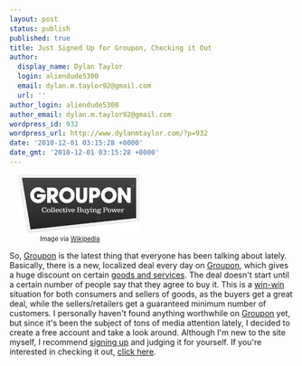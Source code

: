 ```yaml
---
layout: post
status: publish
published: true
title: Just Signed Up for Groupon, Checking it Out
author:
  display_name: Dylan Taylor
  login: aliendude5300
  email: dylan.m.taylor92@gmail.com
  url: ''
author_login: aliendude5300
author_email: dylan.m.taylor92@gmail.com
wordpress_id: 932
wordpress_url: http://www.dylanmtaylor.com/?p=932
date: '2010-12-01 03:15:28 +0000'
date_gmt: '2010-12-01 03:15:28 +0000'
---
```

<div class="zemanta-img" style="margin: 1em; display: block;">
<div>
<dl class="wp-caption alignright" style="width: 226px;">
<dt class="wp-caption-dt"><a href="/images/blog/2010/12/FileGroupon-logo_low_res.jpg"><img title="Groupon logo." src="/images/blog/2010/12/Groupon-logo_low_res.jpg" alt="Groupon logo." width="216" height="104" /></a></dt>
<dd class="wp-caption-dd zemanta-img-attribution" style="font-size: 0.8em;">Image via <a href="/images/blog/2010/12/FileGroupon-logo_low_res.jpg">Wikipedia</a></dd>
</dl>
</div>
</div>
<p>So, <a href="http://www.groupon.com/r/uu12840009">Groupon</a> is the latest thing that everyone has been talking about lately. Basically, there is a new, localized deal every day on <a href="http://www.groupon.com/r/uu12840009">Groupon</a>, which gives a huge discount on certain <a class="zem_slink" title="Goods and services" rel="wikipedia" href="http://en.wikipedia.org/wiki/Goods_and_services">goods and services</a>. The deal doesn't start until a certain number of people say that they agree to buy it. This is a <a class="zem_slink" title="Win-win game" rel="wikipedia" href="http://en.wikipedia.org/wiki/Win-win_game">win-win</a> situation for both consumers and sellers of goods, as the buyers get a great deal, while the sellers/retailers get a guaranteed minimum number of customers. I personally haven't found anything worthwhile on <a href="http://www.groupon.com/r/uu12840009">Groupon</a> yet, but since it's been the subject of tons of media attention lately, I decided to create a free account and take a look around. Although I'm new to the site myself, I recommend <a href="http://www.groupon.com/r/uu12840009">signing up</a> and judging it for yourself. If you're interested in checking it out, <a href="http://www.groupon.com/r/uu12840009">click here</a>.</p>
<div class="zemanta-pixie" style="margin-top: 10px; height: 15px;"><img class="zemanta-pixie-img" style="border: medium none; float: right;" src="/images/blog/2010/12/pixy11.gif" alt="" /></div>
